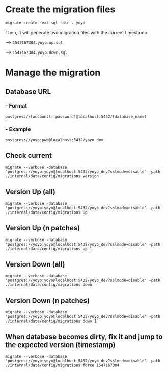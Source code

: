 
# Create the migration files 

```migrate create -ext sql -dir . yoyo```

Then, it will generate two migration files with the current timestamp

--> ```1547167304.yoyo.up.sql```

--> ```1547167304.yoyo.down.sql```

# Manage the migration

## Database URL

### - Format

```
postgres://[account]:[password]@localhost:5432/[database_name]
```

### - Example

```
postgres://yoyo:pwd@localhost:5432/yoyo_dev
```

## Check current

```migrate --verbose -database 'postgres://yoyo:yoyo@localhost:5432/yoyo_dev?sslmode=disable' -path ./internal/data/config/migrations version```

## Version Up (all)

```migrate --verbose -database 'postgres://yoyo:yoyo@localhost:5432/yoyo_dev?sslmode=disable' -path ./internal/data/config/migrations up```

## Version Up (n patches)

```migrate --verbose -database 'postgres://yoyo:yoyo@localhost:5432/yoyo_dev?sslmode=disable' -path ./internal/data/config/migrations up 1```

## Version Down (all)

```migrate --verbose -database 'postgres://yoyo:yoyo@localhost:5432/yoyo_dev?sslmode=disable' -path ./internal/data/config/migrations down```

## Version Down (n patches)

```migrate --verbose -database 'postgres://yoyo:yoyo@localhost:5432/yoyo_dev?sslmode=disable' -path ./internal/data/config/migrations down 1```

## When database becomes dirty, fix it and jump to the expected version (timestamp)

```migrate --verbose -database 'postgres://yoyo:yoyo@localhost:5432/yoyo_dev?sslmode=disable' -path ./internal/data/config/migrations force 1547167304```